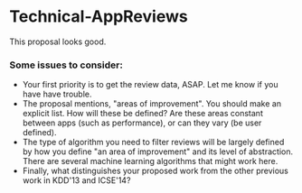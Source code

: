 Technical-AppReviews
====================

This proposal looks good.

### Some issues to consider:

* Your first priority is to get the review data, ASAP.  Let me know if you have have trouble.
* The proposal mentions, "areas of improvement".  You should make an explicit list.  How will these be defined?  Are these areas constant between apps (such as performance), or can they vary (be user defined).
* The type of algorithm you need to filter reviews will be largely defined by how you define "an area of improvement" and its level of abstraction.  There are several machine learning algorithms that might work here.
* Finally, what distinguishes your proposed work from the other previous work in KDD'13 and ICSE'14?
